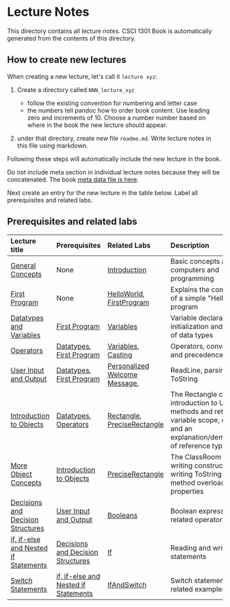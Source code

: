 # Lecture Notes

This directory contains all lecture notes. CSCI 1301 Book is automatically generated from the contents of this directory.

## How to create new lectures

When creating a new lecture, let's call it `lecture xyz`:

1. Create a directory called `NNN_lecture_xyz`

    - follow the existing convention for numbering and letter case
    - the numbers tell pandoc how to order book content. Use leading zero and increments of 10. Choose a number number based on where in the book the new lecture should appear.

2. under that directory, create new file `readme.md`. Write lecture notes in this file using markdown.

Following these steps will automatically include the new lecture in the book.

Do not include meta section in individual lecture notes because they will be concatenated. The book [meta data file is here](/templates/book_meta.md).

Next create an entry for the new lecture in the table below. Label all prerequisites and related labs.

## Prerequisites and related labs

<!-- Add descriptions of all lectures here, we might want to put this in a standalone markdown file then it can be included in other documents? -->

| Lecture title | Prerequisites | Related Labs | Description |
| :----------   | :----------   | :----------  | :---------- |
| [General Concepts](/lectures/010_general_concepts) | None | [Introduction](/labs/Introduction) | Basic concepts about computers and programming |
| [First Program](/lectures/020_first_program) | None | [HelloWorld](/labs/HelloWorld), [FirstProgram](/labs/FirstProgram) | Explains the components of a simple "Hello World" program |
| [Datatypes and Variables](/lectures/030_datatypes_and_variables) | [First Program](/lectures/020_first_program) | [Variables](/labs/Variables) | Variable declaration and initialization and overview of data types |
| [Operators](/lectures/040_operators) |  [Datatypes](/lectures/030_datatypes_and_variables), [First Program](/lectures/020_first_program) | [Variables](/labs/Variables), [Casting](/labs/Casting) | Operators, conversions, and precedence |
| [User Input and Output](/lectures/050_reading_and_displaying) | [Datatypes](/lectures/030_datatypes_and_variables), [First Program](/lectures/020_first_program) | [Personalized Welcome Message](/labs/UserInput),  | ReadLine, parsing, and ToString |
| [Introduction to Objects](/lectures/060_object_oriented_intro) | [Datatypes](/lectures/030_datatypes_and_variables), [Operators](/lectures/040_operators) | [Rectangle](/labs/Rectangle), [PreciseRectangle](labs/PreciseRectangle) | The Rectangle class, introduction to UML, methods and return types, variable scope, constants, and an explanation/demonstration of reference types |
| [More Object Concepts](/lectures/070_object_oriented_contd) | [Introduction to Objects](/lectures/060_object_oriented_intro) | [PreciseRectangle](/labs/PreciseRectangle) | The ClassRoom class, writing constructors, writing ToString methods, method overloading, and properties |
| [Decisions and Decision Structures](/lectures/080_decisions_booleans_and_comparisons) | [User Input and Output](/lectures/050_reading_and_displaying) | [Booleans](/labs/Booleans) | Boolean expressions and related operators |
| [if, if-else and Nested if Statements](/lectures/090_if) | [Decisions and Decision Structures](/lectures/080_decisions_booleans_and_comparisons) | [If](/labs/If) | Reading and writing if statements |
| [Switch Statements](/lectures/100_switch) | [if, if-else and Nested if Statements](/lectures/090_if) | [IfAndSwitch](/labs/IfAndSwitch) | Switch statement and related examples | 